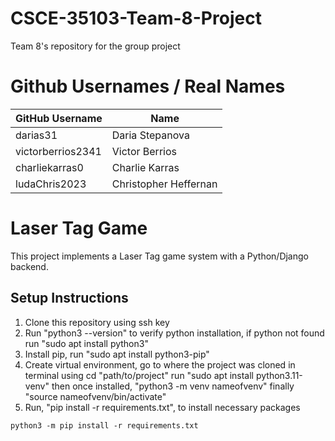 # CSCE-35103-Team-8-Project
Team 8's repository for the group project

# Github Usernames / Real Names
| GitHub Username   | Name   |
|------------|------------|
| darias31 | Daria Stepanova |
| victorberrios2341 | Victor Berrios |
| charliekarras0 | Charlie Karras |
| ludaChris2023 | Christopher Heffernan|

# Laser Tag Game

This project implements a Laser Tag game system with a Python/Django backend.

## Setup Instructions

1. Clone this repository using ssh key
2. Run "python3 --version" to verify python installation, if python not found run "sudo apt install python3"
3. Install pip, run "sudo apt install python3-pip"
4. Create virtual environment, go to where the project was cloned in terminal using cd "path/to/project"
      run "sudo apt install python3.11-venv"
      then once installed, "python3 -m venv nameofvenv"
      finally "source nameofvenv/bin/activate"
5. Run, "pip install -r requirements.txt", to install necessary packages 

```
python3 -m pip install -r requirements.txt
```

   
